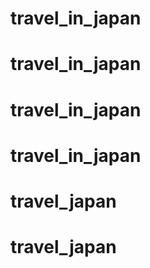 # travel_in_japan
# travel_in_japan
# travel_in_japan
# travel_in_japan
# travel_japan
# travel_japan
